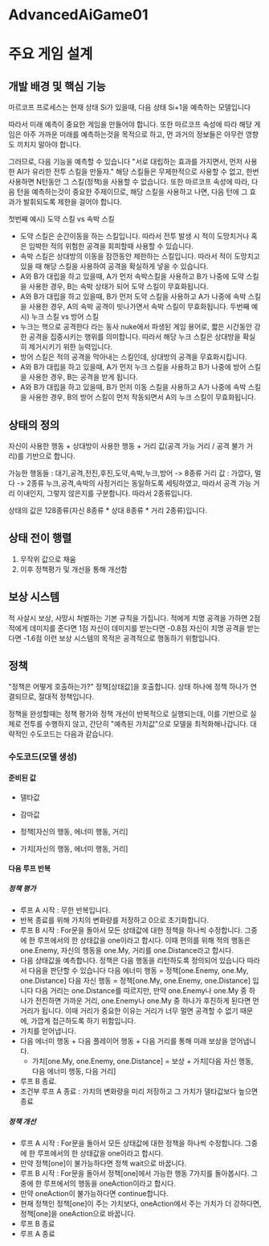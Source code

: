 # AdvancedAiGame01
# 주요 게임 설계

## 개발 배경 및 핵심 기능

마르코프 프로세스는 현재 상태 Si가 있을때, 다음 상태 Si+1을 예측하는 모델입니다

따라서 미래 예측이 중요한 게임을 만들어야 합니다.
또한 마르코프 속성에 따라 해당 게임은 아주 가까운 미래를 예측하는것을 목적으로 하고, 먼 과거의 정보들은 아무런 영향도 끼치지 말아야 합니다.

그러므로, 다음 기능을 예측할 수 있습니다
"서로 대립하는 효과를 가지면서, 먼저 사용한 AI가 유리한 전투 스킬을 만들자."
해당 스킬들은 무제한적으로 사용할 수 없고, 한번 사용하면 N턴동안 그 스킬(정책)을 사용할 수 없습니다. 또한 마르코프 속성에 따라, 다음 턴을 예측하는것이 중요한 주제이므로, 해당 스킬을 사용하고 나면, 다음 턴에 그 효과가 발휘되도록 제한을 걸어야 합니다.

첫번째 예시) 도약 스킬 vs 속박 스킬
- 도약 스킬은 순간이동을 하는 스킬입니다. 따라서 전투 발생 시 적이 도망치거나 혹은 임박한 적의 위험한 공격을 회피할때 사용할 수 있습니다.
- 속박 스킬은 상대방의 이동을 잠깐동안 제한하는 스킬입니다. 따라서 적이 도망치고 있을 때 해당 스킬을 사용하여 공격을 확실하게 넣을 수 있습니다.
- A와 B가 대립을 하고 있을때, A가 먼저 속박스킬을 사용하고 B가 나중에 도약 스킬을 사용한 경우, B는 속박 상태가 되어 도약 스킬이 무효화됩니다.
- A와 B가 대립을 하고 있을때, B가 먼저 도약 스킬을 사용하고 A가 나중에 속박 스킬을 사용한 경우, A의 속박 공격이 빗나가면서 속박 스킬이 무효화됩니다.
두번째 예시) 누크 스킬 vs 방어 스킬
- 누크는 핵으로 공격한다 라는 동사 nuke에서 파생된 게임 용어로, 짧은 시간동안 강한 공격을 집중시키는 행위를 의미합니다. 따라서 해당 누크 스킬은 상대방을 확실히 제거시키기 위한 능력입니다.
- 방어 스킬은 적의 공격을 막아내는 스킬인데, 상대방의 공격을 무효화시킵니다.
- A와 B가 대립을 하고 있을때, A가 먼저 누크 스킬을 사용하고 B가 나중에 방어 스킬을 사용한 경우, B는 공격을 받게 됩니다.
- A와 B가 대립을 하고 있을때, B가 먼저 이동 스킬을 사용하고 A가 나중에 속박 스킬을 사용한 경우, B의 방어 스킬이 먼저 작동되면서 A의 누크 스킬이 무효화됩니다.

## 상태의 정의

자신이 사용한 행동 + 상대방이 사용한 행동 + 거리 값(공격 가능 거리 / 공격 불가 거리)를 기반으로 합니다.

가능한 행동들 : 대기,공격,전진,후진,도약,속박,누크,방어 -> 8종류
거리 값 : 가깝다, 멀다 -> 2종류
누크,공격,속박의 사정거리는 동일하도록 세팅하였고, 따라서 공격 가능 거리 이내인지, 그렇지 않은지를 구분합니다. 따라서 2종류입니다.

상태의 값은 128종류(자신 8종류 * 상대 8종류 * 거리 2종류)입니다.

## 상태 전이 행렬
1. 무작위 값으로 채움
2. 이후 정책평가 및 개선을 통해 개선함

## 보상 시스템
적 사살시 보상, 사망시 처벌하는 기본 규칙을 가집니다.
적에게 치명 공격을 가하면 2점
적에게 데미지를 준다면 1점
자신이 데미지를 받는다면 -0.8점
자신이 치명 공격을 받는다면 -1.6점
이런 보상 시스템의 목적은 공격적으로 행동하기 위함입니다.

## 정책
"정책은 어떻게 호출하는가?"
정책[상태값]을 호출합니다.
상태 하나에 정책 하나가 연결되므로, 절대적 정책입니다.

정책을 완성할때는 정책 평가와 정책 개선이 반복적으로 실행되는데, 이를 기반으로 실제로 전투를 수행하지 않고, 간단히 "예측된 가치값"으로 모델을 최적화해나갑니다.
대략적인 수도코드는 다음과 같습니다.
### 수도코드(모델 생성)
#### 준비된 값
- 델타값
- 감마값

- 정책[자신의 행동, 에너미 행동, 거리]
- 가치[자신의 행동, 에너미 행동, 거리]
#### 다음 루프 반복
##### 정책 평가
- 루프 A 시작 : 무한 반복입니다.
- 반복 종료를 위해 가치의 변화량를 저장하고 0으로 초기화합니다.
- 루프 B 시작 : For문을 돌아서 모든 상태값에 대한 정책을 하나씩 수정합니다. 그중에 한 루프에서의 한 상태값을 one이라고 합시다.
이때 편의를 위해 적의 행동은 one.Enemy, 자신의 행동을 one.My, 거리를 one.Distance라고 합시다.
- 다음 상태값을 예측합니다. 정책은 다음 행동을 리턴하도록 정의되어 있습니다 따라서 다음을 판단할 수 있습니다
다음 에너미 행동 = 정책[one.Enemy, one.My, one.Distance]
다음 자신 행동 = 정책[one.My, one.Enemy, one.Distance] 입니다
다음 거리는 one.Distance를 따르지만, 만약 one.Enemy나 one.My 중 하나가 전진하면 가까운 거리, one.Enemy나 one.My 중 하나가 후진하게 된다면 먼 거리가 됩니다.
이때 거리가 중요한 이유는 거리가 너무 멀면 공격할 수 없기 때문에, 가깝게 접근하도록 하기 위함입니다.
- 가치를 얻어냅니다.
- 다음 에너미 행동 + 다음 플레이어 행동 + 다음 거리를 통해 미래 보상을 얻어냅니다.
  - 가치[one.My, one.Enemy, one.Distance] = 보상 + 가치[다음 자신 행동, 다음 에너미 행동, 다음 거리]
- 루프 B 종료.
- 조건부 루프 A 종료 : 가치의 변화량을 미리 저장하고 그 가치가 델타값보다 높으면 종료
##### 정책 개선
- 루프 A 시작 : For문을 돌아서 모든 상태값에 대한 정책을 하나씩 수정합니다. 그중에 한 루프에서의 한 상태값을 one이라고 합시다.
- 만약 정책[one]이 불가능하다면 정책 wait으로 바꿉니다.
- 루프 B 시작 : For문을 돌아서 정책[one]에서 가능한 행동 7가지를 돌아봅시다. 그중에 한 루프에서의 행동을 oneAction이라고 합시다.
- 만약 oneAction이 불가능하다면 continue합니다.
- 현재 정책인 정책[one]이 주는 가치보다, oneAction에서 주는 가치가 더 강하다면, 정책[one]을 oneAction으로 바꿉니다.
- 루프 B 종료
- 루프 A 종료

